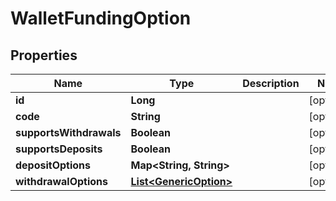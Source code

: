 
# WalletFundingOption

## Properties
Name | Type | Description | Notes
------------ | ------------- | ------------- | -------------
**id** | **Long** |  |  [optional]
**code** | **String** |  |  [optional]
**supportsWithdrawals** | **Boolean** |  |  [optional]
**supportsDeposits** | **Boolean** |  |  [optional]
**depositOptions** | **Map&lt;String, String&gt;** |  |  [optional]
**withdrawalOptions** | [**List&lt;GenericOption&gt;**](GenericOption.md) |  |  [optional]




